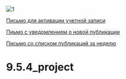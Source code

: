 ![1](https://user-images.githubusercontent.com/108303572/210210962-7452a5d4-7638-4a92-9da3-8db6b41e2daf.jpg)


[Письмо для активации учетной записи](https://disk.yandex.ru/i/G01btBUpWoMl0Q)

[Пиьмо с уведомлением о новой публикации](https://disk.yandex.ru/i/LVc2wuXR74WcBA)

[Письмо со списком публикаций за неделю](https://disk.yandex.ru/i/wdL4DPBx372NUg)

# 9.5.4_project
